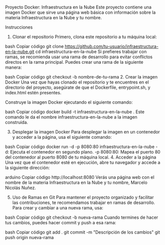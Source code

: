 Proyecto Docker: Infraestructura en la Nube
Este proyecto contiene una imagen Docker que sirve una página web básica con información sobre la materia Infraestructura en la Nube y tu nombre.

Instrucciones
1. Clonar el repositorio
Primero, clona este repositorio a tu máquina local:

bash
Copiar código
git clone https://github.com/tu-usuario/infraestructura-en-la-nube.git
cd infraestructura-en-la-nube
Si prefieres trabajar con ramas, se recomienda usar una rama de desarrollo para evitar conflictos directos en la rama principal. Puedes crear una rama de la siguiente manera:

bash
Copiar código
git checkout -b nombre-de-tu-rama
2. Crear la imagen Docker
Una vez que hayas clonado el repositorio y te encuentres en el directorio del proyecto, asegúrate de que el Dockerfile, entrypoint.sh, y index.html estén presentes.

Construye la imagen Docker ejecutando el siguiente comando:

bash
Copiar código
docker build -t infraestructura-en-la-nube .
Este comando le da el nombre infraestructura-en-la-nube a la imagen construida.

3. Desplegar la imagen Docker
Para desplegar la imagen en un contenedor y acceder a la página, usa el siguiente comando:

bash
Copiar código
docker run -d -p 8080:80 infraestructura-en-la-nube
-d: Ejecuta el contenedor en segundo plano.
-p 8080:80: Mapea el puerto 80 del contenedor al puerto 8080 de tu máquina local.
4. Acceder a la página
Una vez que el contenedor esté en ejecución, abre tu navegador y accede a la siguiente dirección:

arduino
Copiar código
http://localhost:8080
Verás una página web con el nombre de la materia Infraestructura en la Nube y tu nombre, Marcelo Nicolás Nuñez.

5. Uso de Ramas en Git
Para mantener el proyecto organizado y facilitar las contribuciones, te recomendamos trabajar en ramas de desarrollo. Para crear y cambiar a una nueva rama, usa:

bash
Copiar código
git checkout -b nueva-rama
Cuando termines de hacer tus cambios, puedes hacer commit y push a esa rama:

bash
Copiar código
git add .
git commit -m "Descripción de los cambios"
git push origin nueva-rama